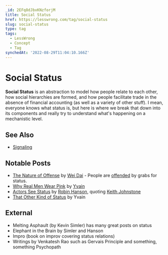 ```yaml
---
_id: 2EFq8dJbxKNzforjM
title: Social Status
href: https://lesswrong.com/tag/social-status
slug: social-status
type: tag
tags:
  - LessWrong
  - Concept
  - Tag
synchedAt: '2022-08-29T11:04:10.166Z'
---
```


# Social Status

**Social Status** is an abstraction to model how people relate to each other, how social hierarchies are formed, and how people facilitate trade in the absence of financial accounting (as well as a variety of other stuff). I mean, everyone knows what status is, but here is where we break that down into its components and really try to understand what's happening on a mechanistic level.

## See Also

- [Signaling](https://lessestwrong.com/tag/signaling)

## Notable Posts

- [The Nature of Offense](https://lessestwrong.com/lw/13s/the_nature_of_offense/) by [Wei Dai](http://weidai.com/) \- People are [offended](https://lessestwrong.com/tag/offense) by grabs for status.
- [Why Real Men Wear Pink](https://lessestwrong.com/lw/154/why_real_men_wear_pink/) by [Yvain](https://wiki.lesswrong.com/wiki/Yvain)
- [Actors See Status](http://www.overcomingbias.com/2009/08/actors-see-status.html) by [Robin Hanson](https://lessestwrong.com/tag/robin-hanson), quoting [Keith Johnstone](https://en.wikipedia.org/wiki/Keith_Johnstone)
- [That Other Kind of Status](https://lessestwrong.com/lw/1kr/that_other_kind_of_status/) by Yvain

## External

- Melting Asphault (by Kevin Simler) has many great posts on status
- Elephant in the Brain by Simler and Hanson
- Impro (book on improv covering status relations)
- Writings by Venkatesh Rao such as Gervais Principle and something, something Psychopath
